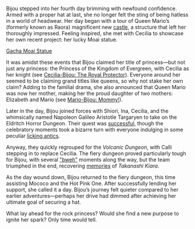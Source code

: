 Bijou stepped into her fourth day brimming with newfound confidence. Armed with a proper hat at last, she no longer felt the sting of being hatless in a world of headwear. Her day began with a tour of Queen Mario’s (formerly known as Raora) magnificent new [castle](https://www.youtube.com/live/ZV47e39yyMU?feature=shared&t=505), a structure that left her thoroughly impressed. Feeling inspired, she met with Cecilia to showcase her own recent project: her lucky Moai statue.

[Gacha Moai Statue](#embed:https://www.youtube.com/live/ZV47e39yyMU?t=818)

It was amidst these events that Bijou claimed her title of princess—but not just any princess: the Princess of the Kingdom of Evergreen, with Cecilia as her knight (see [Cecilia-Bijou: The Royal Protector](#edge:bijou-cecilia)). Everyone around her seemed to be claiming grand titles like queens, so why not stake her own claim? Adding to the familial drama, she also announced that Queen Mario was now her mother, making her the proud daughter of two mothers: Elizabeth and Mario (see [Mario-Bijou: Mommy!](#edge:raora-bijou)).

Later in the day, Bijou joined forces with Shiori, Ina, Cecilia, and the whimsically named Napoleon Galileo Aristotle Targaryen to take on the Eldritch Horror Dungeon. Their quest was [successful](https://www.youtube.com/live/ZV47e39yyMU?feature=shared&t=8517), though the celebratory moments took a bizarre turn with everyone indulging in some peculiar [licking antics](https://www.youtube.com/live/ZV47e39yyMU?feature=shared&t=9603).

Anyway, they quickly regrouped for the _Volcanic Dungeon_, with Calli stepping in to replace Cecilia. The fiery dungeon proved particularly tough for Bijou, with several ["bweh"](https://www.youtube.com/live/ZV47e39yyMU?feature=shared&t=10341) moments along the way, but the team triumphed in the end, recovering [memories](https://www.youtube.com/live/ZV47e39yyMU?feature=shared&t=13502) of _Takanashi Kiara_.

As the day wound down, Bijou returned to the fiery dungeon, this time assisting Mococo and the Hot Pink One. After successfully lending her support, she called it a day. Bijou’s journey felt quieter compared to her earlier adventures—perhaps her drive had dimmed after achieving her ultimate goal of securing a hat.

What lay ahead for the rock princess? Would she find a new purpose to ignite her spark? Only time would tell.
